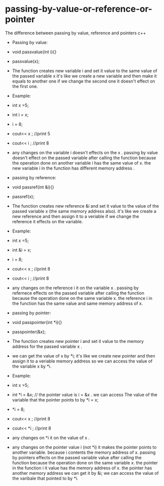 # passing-by-value-or-reference-or-pointer
The difference between passing by value, reference and pointers c++

* Passing by value:

* void passvalue(int i){}
* passvalue(x);
* The function creates new variable i and set it value to the same value of the passed variable x
it's like we create a new variable and then make it equals to another one if we change the second one it doesn't effect on the first one.
* Example:
* int x =5;
* int i = x;
* i = 8;
* cout<< x ; //print 5
* cout<< i ; //print 8

* any changes on the variable i doesn't effects on the x .
passing by value doesn't effect on the passed variable after calling the function because the operation done on another variable i has the same value of x.
the new variable i in the function has different memory address .

* passing by reference:
* void passref(int &i){} 
* passref(x);  
* The function creates new reference &i and set it value to the value of the passed variable x (the same memory address also). 
it's like we create a new reference and then assign it to a veriable if we change the reference it effects on the variable.
* Example:
* int x =5;
* int &i = x;
* i = 8;
* cout<< x ; //print 8
* cout<< i ; //print 8
* any changes on the reference i it on the variable x .
passing by refernece effects on the passed variable after calling the function because the operation done on the same variable x.
the reference i in the function has the same value and same memory address of x.

* passing by pointer:
* void passpointer(int *i){}  
* passpointer(&x); 
* The function creates new pointer i and set it value to the  memory address for the passed variable x . 
* we can get the value of x by *i;
it's like we create new pointer and then assign it to a veriable memory address so we can access the value of the variable x by *i.
* Example:
* int x =5;
* int *i = &x; //  the pointer value is  i = &x . we can access The value of the variable that the pointer points to by *i = x;
* *i = 8;
* cout<< x ;  //print 8
* cout<< *i ; //print 8
* any changes on *i it on the value of x .
* any changes on the pointer value i (not *i) it makes the pointer points to another variable. because i contents the memory address of x.
passing by pointers effects on the passed variable value after calling the function because the operation done on the same variable x.
the pointer in the function i it value has the memory address of x.
the pointer has another memory address we can get it by &i;
we can access the value of the varibale that pointed to by *i. 





